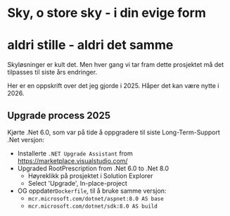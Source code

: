 # Sky, o store sky - i din evige form
# aldri stille - aldri det samme

Skyløsninger er kult det. Men hver gang vi tar fram dette prosjektet må det tilpasses til siste års endringer.

Her er en oppskrift over det jeg gjorde i 2025. Håper det kan være nytte i 2026.

## Upgrade process 2025

Kjørte .Net 6.0, som var på tide å oppgradere til siste Long-Term-Support .Net versjon:
 - Installerte `.NET Upgrade Assistant` from https://marketplace.visualstudio.com/
 - Upgraded RootPrescription from .Net 6.0 to .Net 8.0
   -  Høyreklikk på prosjektet i Solution Explorer
     - Select 'Upgrade', In-place-project
 - OG oppdater`Dockerfile`, til å bruke samme versjon:
    - `mcr.microsoft.com/dotnet/aspnet:8.0 AS base`
    - `mcr.microsoft.com/dotnet/sdk:8.0 AS build`
